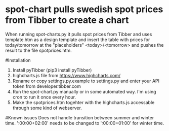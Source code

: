 # spot-chart pulls swedish spot prices from Tibber to create a chart
When running spot-charts.py it pulls spot prices from Tibber and uses template.htm as a design template and insert the table with prices for today/tomorrow at the "placeholders" \<today\>/\<tomorrow\> and pushes the result to the file spotprices.htm.

#Installation
1. Install pyTibber (pip3 install pyTibber)
2. highcharts.js file from https://www.highcharts.com/
3. Rename or copy settings.py.example to settings.py and enter your API token from developer.tibber.com
4. Run the spot-chart.py manually or in some automated way. I'm using cron to run it once every hour.
5. Make the spotprices.htm togehter with the highcharts.js accessable through some kind of webserver.

#Known issues
Does not handle transition between summer and winter time. ':00:00+02:00' needs to be changed to ':00:00+01:00' for winter time.
